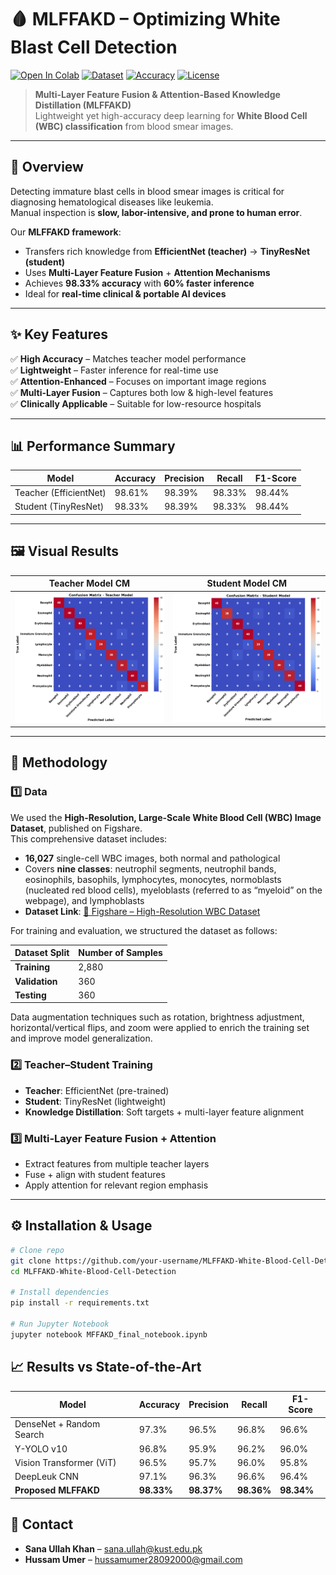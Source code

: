 # 🩸 MLFFAKD – Optimizing White Blast Cell Detection

[![Open In Colab](https://colab.research.google.com/assets/colab-badge.svg)](https://colab.research.google.com/github/HussamUmer/MLFFAKD-White-Blood-Cell-Detection/blob/main/Jupyter%20Notebook/MFFAKD_final_notebook.ipynb)
[![Dataset](https://img.shields.io/badge/Dataset-Figshare-orange)](https://springernature.figshare.com/articles/dataset/A_large-scale_high-resolution_WBC_image_dataset/22680517)
[![Accuracy](https://img.shields.io/badge/Accuracy-98.33%25-brightgreen)](#-results-vs-state-of-the-art)
[![License](https://img.shields.io/badge/License-MIT-purple)](LICENSE)

> **Multi-Layer Feature Fusion & Attention-Based Knowledge Distillation (MLFFAKD)**  
> Lightweight yet high-accuracy deep learning for **White Blood Cell (WBC) classification** from blood smear images.

---

## 📌 Overview

Detecting immature blast cells in blood smear images is critical for diagnosing hematological diseases like leukemia.  
Manual inspection is **slow, labor-intensive, and prone to human error**.  

Our **MLFFAKD framework**:
- Transfers rich knowledge from **EfficientNet (teacher)** → **TinyResNet (student)**
- Uses **Multi-Layer Feature Fusion** + **Attention Mechanisms**
- Achieves **98.33% accuracy** with **60% faster inference**
- Ideal for **real-time clinical & portable AI devices**

---

## ✨ Key Features

✅ **High Accuracy** – Matches teacher model performance  
✅ **Lightweight** – Faster inference for real-time use  
✅ **Attention-Enhanced** – Focuses on important image regions  
✅ **Multi-Layer Fusion** – Captures both low & high-level features  
✅ **Clinically Applicable** – Suitable for low-resource hospitals  

---

## 📊 Performance Summary

| Model               | Accuracy | Precision | Recall  | F1-Score |
|---------------------|----------|-----------|---------|----------|
| Teacher (EfficientNet) | 98.61%  | 98.39%    | 98.33% | 98.44%   |
| Student (TinyResNet)   | 98.33%  | 98.39%    | 98.33% | 98.44%   |

---

## 🖼 Visual Results

| Teacher Model CM | Student Model CM |
|------------------|------------------|
| ![Confusion Matrix](Sample%20Outputs/download3.png) | ![Student Confusion Matrix](Sample%20Outputs/download2.png) |

---

## 🧠 Methodology

### 1️⃣ Data

We used the **High-Resolution, Large-Scale White Blood Cell (WBC) Image Dataset**, published on Figshare.  
This comprehensive dataset includes:

- **16,027** single-cell WBC images, both normal and pathological  
- Covers **nine classes**: neutrophil segments, neutrophil bands, eosinophils, basophils, lymphocytes, monocytes, normoblasts (nucleated red blood cells), myeloblasts (referred to as “myeloid” on the webpage), and lymphoblasts  
- **Dataset Link**: [🔗 Figshare – High-Resolution WBC Dataset](https://springernature.figshare.com/articles/dataset/A_large-scale_high-resolution_WBC_image_dataset/22680517)


For training and evaluation, we structured the dataset as follows:

| Dataset Split       | Number of Samples |
|---------------------|-------------------|
| **Training**        | 2,880             |
| **Validation**      | 360               |
| **Testing**         | 360               |

Data augmentation techniques such as rotation, brightness adjustment, horizontal/vertical flips, and zoom were applied to enrich the training set and improve model generalization.

### 2️⃣ Teacher–Student Training
- **Teacher**: EfficientNet (pre-trained)
- **Student**: TinyResNet (lightweight)
- **Knowledge Distillation**: Soft targets + multi-layer feature alignment

### 3️⃣ Multi-Layer Feature Fusion + Attention
- Extract features from multiple teacher layers  
- Fuse + align with student features  
- Apply attention for relevant region emphasis

---

## ⚙️ Installation & Usage

```bash
# Clone repo
git clone https://github.com/your-username/MLFFAKD-White-Blood-Cell-Detection.git
cd MLFFAKD-White-Blood-Cell-Detection

# Install dependencies
pip install -r requirements.txt

# Run Jupyter Notebook
jupyter notebook MFFAKD_final_notebook.ipynb
```
## 📈 Results vs State-of-the-Art

| Model                    | Accuracy   | Precision  | Recall     | F1-Score   |
| ------------------------ | ---------- | ---------- | ---------- | ---------- |
| DenseNet + Random Search | 97.3%      | 96.5%      | 96.8%      | 96.6%      |
| Y-YOLO v10               | 96.8%      | 95.9%      | 96.2%      | 96.0%      |
| Vision Transformer (ViT) | 96.5%      | 95.7%      | 96.0%      | 95.8%      |
| DeepLeuk CNN             | 97.1%      | 96.3%      | 96.6%      | 96.4%      |
| **Proposed MLFFAKD**     | **98.33%** | **98.37%** | **98.36%** | **98.34%** |

## 📧 Contact

- **Sana Ullah Khan** – [sana.ullah@kust.edu.pk](mailto:sana.ullah@kust.edu.pk)  
- **Hussam Umer** – [hussamumer28092000@gmail.com](mailto:hussamumer28092000@gmail.com)

